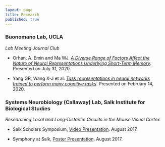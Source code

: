 ```yaml
---
layout: page
title: Research
published: true
---
```

### Buonomano Lab, UCLA

_Lab Meeting Journal Club_

- Orhan, A. Emin and Ma WJ. [_A Diverse Range of Factors Affect the Nature of Neural Representations Underlying Short-Term Memory_](rehanbchinoy.github.io/Orhan_Ma_Sequentiality_STM.pdf). Presented on July 31, 2020.

- Yang GR, Wang X-J et al. [_Task representations in neural networks trained to perform many cognitive tasks_](rehanbchinoy.github.io/Yang_Wang_Task_Representations.pdf). Presented on February 14, 2020.


### Systems Neurobiology (Callaway) Lab, Salk Institute for Biological Studies


_Researching Local and Long-Distance Circuits in the Mouse Visual Cortex_ 

- Salk Scholars Symposium, [Video Presentation](https://www.youtube.com/watch?v=e9wlPSK0rc8). August 2017.
    
- Symphony at Salk, [Poster Presentation](rehanbchinoy.github.io/salkposter.pdf). August 2017.
